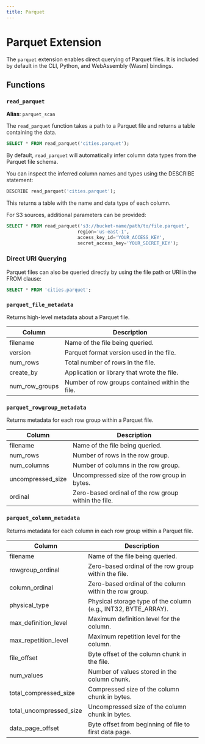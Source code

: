 ```yaml
---
title: Parquet
---
```


# Parquet Extension

The `parquet` extension enables direct querying of Parquet files. It is included
by default in the CLI, Python, and WebAssembly (Wasm) bindings.

## Functions

### `read_parquet`

**Alias**: `parquet_scan`

The `read_parquet` function takes a path to a Parquet file and returns a table
containing the data.

```sql
SELECT * FROM read_parquet('cities.parquet');
```

By default, `read_parquet` will automatically infer column data types from the
Parquet file schema.

You can inspect the inferred column names and types using the DESCRIBE
statement:

```sql
DESCRIBE read_parquet('cities.parquet');
```

This returns a table with the name and data type of each column.

For S3 sources, additional parameters can be provided:

```sql
SELECT * FROM read_parquet('s3://bucket-name/path/to/file.parquet',
                          region='us-east-1',
                          access_key_id='YOUR_ACCESS_KEY',
                          secret_access_key='YOUR_SECRET_KEY');
```

### Direct URI Querying

Parquet files can also be queried directly by using the file path or URI in the FROM clause:

```sql
SELECT * FROM 'cities.parquet';
```

### `parquet_file_metadata`

Returns high-level metadata about a Parquet file.

| Column         | Description                                     |
|----------------|-------------------------------------------------|
| filename       | Name of the file being queried.                 |
| version        | Parquet format version used in the file.        |
| num_rows       | Total number of rows in the file.               |
| create_by      | Application or library that wrote the file.     |
| num_row_groups | Number of row groups contained within the file. |

### `parquet_rowgroup_metadata`

Returns metadata for each row group within a Parquet file.

| Column            | Description                                  |
|-------------------|----------------------------------------------|
| filename          | Name of the file being queried.              |
| num_rows          | Number of rows in the row group.             |
| num_columns       | Number of columns in the row group.          |
| uncompressed_size | Uncompressed size of the row group in bytes. |
| ordinal           | Zero-based ordinal of the row group within the file.         |

### `parquet_column_metadata`

Returns metadata for each column in each row group within a Parquet file.

| Column                  | Description                                        |
|-------------------------|----------------------------------------------------|
| filename                | Name of the file being queried.                    |
| rowgroup_ordinal        | Zero-based ordinal of the row group within the file.               |
| column_ordinal          | Zero-based ordinal of the column within the row group. |
| physical_type           | Physical storage type of the column (e.g., INT32, BYTE_ARRAY). |
| max_definition_level    | Maximum definition level for the column.           |
| max_repetition_level    | Maximum repetition level for the column.           |
| file_offset             | Byte offset of the column chunk in the file.       |
| num_values              | Number of values stored in the column chunk.       |
| total_compressed_size   | Compressed size of the column chunk in bytes.      |
| total_uncompressed_size | Uncompressed size of the column chunk in bytes.    |
| data_page_offset        | Byte offset from beginning of file to first data page. |

